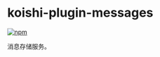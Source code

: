 # koishi-plugin-messages
 
[![npm](https://img.shields.io/npm/v/koishi-plugin-messages?style=flat-square)](https://www.npmjs.com/package/koishi-plugin-messages)

消息存储服务。
